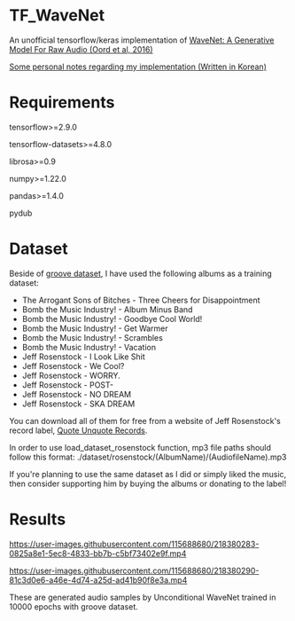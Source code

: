 # TF_WaveNet
An unofficial tensorflow/keras implementation of [WaveNet: A Generative Model For Raw Audio (Oord et al, 2016)](https://arxiv.org/abs/1609.03499)

[Some personal notes regarding my implementation (Written in Korean)](https://95dykim.github.io/2023_WaveNet.html)


# Requirements
tensorflow>=2.9.0

tensorflow-datasets>=4.8.0

librosa>=0.9

numpy>=1.22.0

pandas>=1.4.0

pydub

# Dataset
Beside of [groove dataset](https://magenta.tensorflow.org/datasets/groove), I have used the following albums as a training dataset:
- The Arrogant Sons of Bitches - Three Cheers for Disappointment
- Bomb the Music Industry! - Album Minus Band
- Bomb the Music Industry! - Goodbye Cool World!
- Bomb the Music Industry! - Get Warmer
- Bomb the Music Industry! - Scrambles
- Bomb the Music Industry! - Vacation
- Jeff Rosenstock - I Look Like Shit
- Jeff Rosenstock - We Cool?
- Jeff Rosenstock - WORRY.
- Jeff Rosenstock - POST-
- Jeff Rosenstock - NO DREAM
- Jeff Rosenstock - SKA DREAM

You can download all of them for free from a website of Jeff Rosenstock's record label, [Quote Unquote Records](http://www.quoteunquoterecords.com/).

In order to use load_dataset_rosenstock function, mp3 file paths should follow this format:
./dataset/rosenstock/(AlbumName)/(AudiofileName).mp3

If you're planning to use the same dataset as I did or simply liked the music, then consider supporting him by buying the albums or donating to the label!

# Results

https://user-images.githubusercontent.com/115688680/218380283-0825a8e1-5ec8-4833-bb7b-c5bf73402e9f.mp4

https://user-images.githubusercontent.com/115688680/218380290-81c3d0e6-a46e-4d74-a25d-ad41b90f8e3a.mp4

These are generated audio samples by Unconditional WaveNet trained in 10000 epochs with groove dataset.
